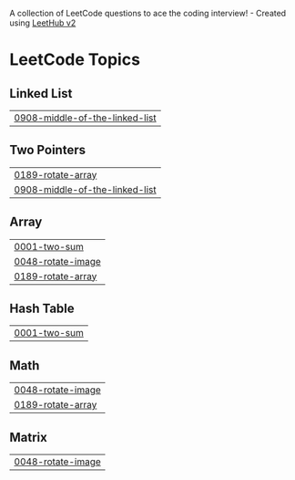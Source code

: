 A collection of LeetCode questions to ace the coding interview! - Created using [LeetHub v2](https://github.com/arunbhardwaj/LeetHub-2.0)
<!---LeetCode Topics Start-->
# LeetCode Topics
## Linked List
|  |
| ------- |
| [0908-middle-of-the-linked-list](https://github.com/lubanrahat/Leetcode-Problem-Solutions/tree/master/0908-middle-of-the-linked-list) |
## Two Pointers
|  |
| ------- |
| [0189-rotate-array](https://github.com/lubanrahat/Leetcode-Problem-Solutions/tree/master/0189-rotate-array) |
| [0908-middle-of-the-linked-list](https://github.com/lubanrahat/Leetcode-Problem-Solutions/tree/master/0908-middle-of-the-linked-list) |
## Array
|  |
| ------- |
| [0001-two-sum](https://github.com/lubanrahat/Leetcode-Problem-Solutions/tree/master/0001-two-sum) |
| [0048-rotate-image](https://github.com/lubanrahat/Leetcode-Problem-Solutions/tree/master/0048-rotate-image) |
| [0189-rotate-array](https://github.com/lubanrahat/Leetcode-Problem-Solutions/tree/master/0189-rotate-array) |
## Hash Table
|  |
| ------- |
| [0001-two-sum](https://github.com/lubanrahat/Leetcode-Problem-Solutions/tree/master/0001-two-sum) |
## Math
|  |
| ------- |
| [0048-rotate-image](https://github.com/lubanrahat/Leetcode-Problem-Solutions/tree/master/0048-rotate-image) |
| [0189-rotate-array](https://github.com/lubanrahat/Leetcode-Problem-Solutions/tree/master/0189-rotate-array) |
## Matrix
|  |
| ------- |
| [0048-rotate-image](https://github.com/lubanrahat/Leetcode-Problem-Solutions/tree/master/0048-rotate-image) |
<!---LeetCode Topics End-->